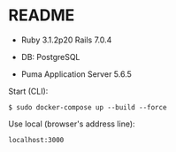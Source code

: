 # README


* Ruby 3.1.2p20 Rails 7.0.4

* DB: PostgreSQL

* Puma Application Server 5.6.5

Start (CLI):

```
$ sudo docker-compose up --build --force
```

Use local (browser's address line):
```
localhost:3000
```
